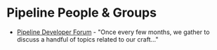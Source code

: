 # Pipeline People & Groups

- [Pipeline Developer Forum](https://pipedev.org/posts) - "Once every few months, we gather to discuss a handful of topics related to our craft..."
